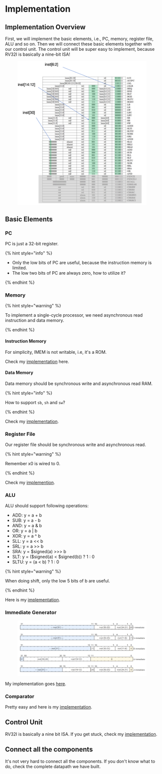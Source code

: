 # Implementation

## Implementation Overview

First, we will implement the basic elements, i.e., PC, memory, register file, ALU and so on.
Then we will connect these basic elements together with our control unit. The control unit
will be super easy to implement, because RV32I is basically a nine-bit ISA!

<figure><img src="../../.gitbook/assets/nine-bits.png" alt=""><figcaption></figcaption></figure>

## Basic Elements

### PC

PC is just a 32-bit register.

{% hint style="info" %}

* Only the low bits of PC are useful, because the instruction memory is limited.
* The low two bits of PC are always zero, how to utilize it?

{% endhint %}

### Memory

{% hint style="warning" %}

To implement a single-cycle processor, we need asynchronous
read instruction and data memory.

{% endhint %}

#### Instruction Memory

For simplicity, IMEM is not writable, i.e, it's a ROM.

Check my [implementation](https://github.com/byrzhm/SimpleRV/blob/main/single-cycle/src/imem.sv) here.

#### Data Memory

Data memory should be synchronous write and asynchronous read RAM.

{% hint style="info" %}

How to support `sb`, `sh` and `sw`?

{% endhint %}

Check my [implementation](https://github.com/byrzhm/SimpleRV/blob/main/single-cycle/src/dmem.sv).

### Register File

Our register file should be synchronous write and asynchronous read.

{% hint style="warning" %}

Remember x0 is wired to 0.

{% endhint %}

Check my [implemention](https://github.com/byrzhm/SimpleRV/blob/main/single-cycle/src/register_file.sv).

### ALU

ALU should support following operations:

* ADD:  y = a + b
* SUB:  y = a - b
* AND:  y = a & b
* OR:   y = a | b
* XOR:  y = a ^ b
* SLL:  y = a << b
* SRL:  y = a >> b
* SRA:  y = $signed(a) >>> b
* SLT:  y = ($signed(a) < $signed(b)) ? 1 : 0
* SLTU: y = (a < b) ? 1 : 0

{% hint style="warning" %}

When doing shift, only the low 5 bits of b are useful.

{% endhint %}

Here is my [implementation](https://github.com/byrzhm/SimpleRV/blob/main/single-cycle/src/alu.sv).

### Immediate Generator

<figure><img src="../../.gitbook/assets/all-immediate.png" alt=""><figcaption></figcaption></figure>

My implementation goes [here](https://github.com/byrzhm/SimpleRV/blob/main/single-cycle/src/immgen.sv).

### Comparator

Pretty easy and here is my [implementation](https://github.com/byrzhm/SimpleRV/blob/main/single-cycle/src/comparator.sv).

## Control Unit

RV32I is basically a nine bit ISA. If you get stuck, check my [implementation](https://github.com/byrzhm/SimpleRV/blob/main/single-cycle/src/controller.sv).

## Connect all the components

It's not very hard to connect all the components. If you don't know what to do,
check the complete datapath we have built.
